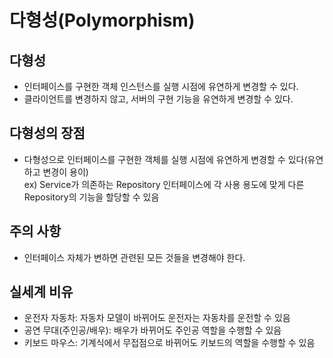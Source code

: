 # 다형성(Polymorphism)

## **다형성**

- 인터페이스를 구현한 객체 인스턴스를 실행 시점에 유연하게 변경할 수 있다.
- 클라이언트를 변경하지 않고, 서버의 구현 기능을 유연하게 변경할 수 있다.

## **다형성의 장점**

- 다형성으로 인터페이스를 구현한 객체를 실행 시점에 유연하게 변경할 수 있다(유연하고 변경이 용이)  
  ex) Service가 의존하는 Repository 인터페이스에 각 사용 용도에 맞게 다른 Repository의 기능을 할당할 수 있음

## **주의 사항**

- 인터페이스 자체가 변하면 관련된 모든 것들을 변경해야 한다.

## **실세계 비유**

- 운전자 자동차: 자동차 모델이 바뀌어도 운전자는 자동차를 운전할 수 있음
- 공연 무대(주인공/배우): 배우가 바뀌어도 주인공 역할을 수행할 수 있음
- 키보드 마우스: 기계식에서 무접점으로 바뀌어도 키보드의 역할을 수행할 수 있음
